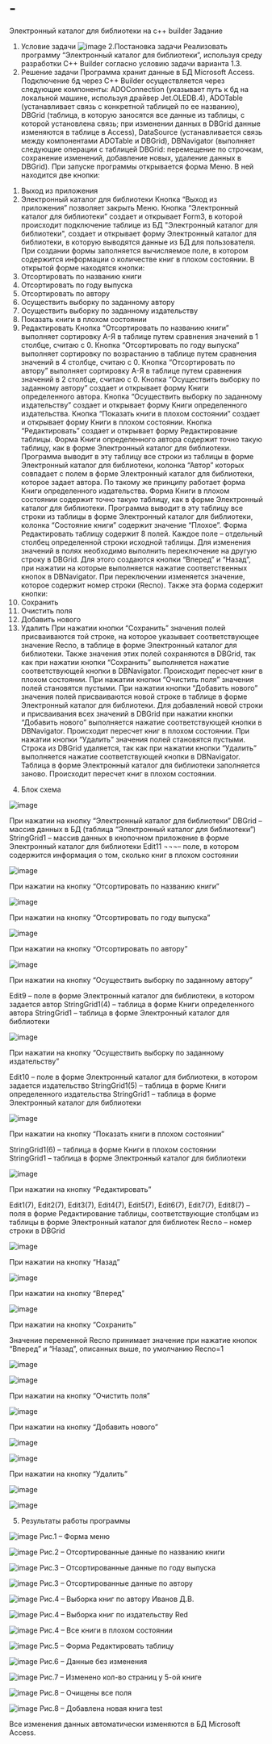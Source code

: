 # -
Электронный каталог для библиотеки на c++ builder
Задание
1. Условие задачи
    ![image](https://github.com/Gleb-Dvornikov/-/assets/148574036/cc403051-9034-40ef-b5a6-1700d9f3ae63)
2.Постановка задачи
   Реализовать программу “Электронный каталог для библиотеки”, используя среду разработки C++ Builder согласно условию задачи варианта 1.3.
3.	Решение задачи
   Программа хранит данные в БД Microsoft Access. Подключение бд через C++ Builder осуществляется через следующие компоненты: ADOConnection (указывает путь к бд на локальной машине, используя драйвер Jet.OLEDB.4), ADOTable (устанавливает связь с конкретной таблицей по ее названию), DBGrid (таблица, в которую заносятся все данные из таблицы, с которой установлена связь; при изменении данных в DBGrid данные изменяются в таблице в Access), DataSource (устанавливается связь между компонентами ADOTable и  DBGrid), DBNavigator (выполняет следующие операции с таблицей DBGrid: перемещение по строчкам, сохранение изменений, добавление новых, удаление данных в DBGrid).
При запуске программы открывается форма Меню. В ней находится две кнопки:
1)	Выход из приложения
2)	Электронный каталог для библиотеки
Кнопка “Выход из приложения” позволяет закрыть Меню.
Кнопка “Электронный каталог для библиотеки” создает и открывает Form3, в которой происходит подключение таблице из БД "Электронный каталог для библиотеки", создает и открывает форму Электронный каталог для библиотеки, в которую выводятся данные из БД для пользователя. При создании формы заполняется вычисляемое поле, в котором содержится информации о количестве книг в плохом состоянии.
В открытой форме находятся кнопки:
1)	Отсортировать по названию книги
2)	Отсортировать по году выпуска
3)	Отсортировать по автору
4)	Осуществить выборку по заданному автору
5)	Осуществить выборку по заданному издательству
6)	Показать книги в плохом состоянии
7)	Редактировать
Кнопка “Отсортировать по названию книги” выполняет сортировку А-Я в таблице путем сравнения значений в 1 столбце, считаю с 0.
Кнопка “Отсортировать по году выпуска” выполняет сортировку по возрастанию в таблице путем сравнения значений в 4 столбце, считаю с 0.
Кнопка “Отсортировать по автору” выполняет сортировку А-Я в таблице путем сравнения значений в 2 столбце, считаю с 0.
Кнопка “Осуществить выборку по заданному автору” создает и открывает форму Книги определенного автора. 
Кнопка “Осуществить выборку по заданному издательству” создает и открывает форму Книги определенного издательства. 
Кнопка “Показать книги в плохом состоянии” создает и открывает форму Книги в плохом состоянии.
Кнопка “Редактировать” создает и открывает форму Редактирование таблицы.
Форма Книги определенного автора содержит точно такую таблицу, как в форме Электронный каталог для библиотеки. Программа выводит в эту таблицу все строки из таблицы в форме Электронный каталог для библиотеки, колонка “Автор” которых совпадает с полем в форме Электронный каталог для библиотеки, которое задает автора.
По такому же принципу работает форма Книги определенного издательства.
Форма Книги в плохом состоянии содержит точно такую таблицу, как в форме Электронный каталог для библиотеки. Программа выводит в эту таблицу все строки из таблицы в форме Электронный каталог для библиотеки, колонка “Состояние книги” содержит значение “Плохое”.
Форма Редактировать таблицу содержит 8 полей. Каждое поле – отдельный столбец определенной строки исходной таблицы. Для изменения значений в полях необходимо выполнить переключение на другую строку в DBGrid. Для этого создаются кнопки “Вперед” и “Назад”, при нажатии на которые выполняется нажатие соответственных кнопок в DBNavigator. При переключении изменяется значение, которое содержит номер строки (Recno). Также эта форма содержит кнопки:
1)	Сохранить
2)	Очистить поля
3)	Добавить нового
4)	Удалить
При нажатии кнопки “Сохранить” значения полей присваиваются той строке, на которое указывает соответствующее значение Recno, в таблице в форме Электронный каталог для библиотеки. Также значения этих полей сохраняются в DBGrid, так как при нажатии кнопки “Сохранить” выполняется нажатие соответствующей кнопки в DBNavigator. Происходит пересчет книг в плохом состоянии.
При нажатии кнопки “Очистить поля” значения полей становятся пустыми.
При нажатии кнопки “Добавить нового” значения полей присваиваются новой строке в таблице в форме Электронный каталог для библиотеки. Для добавлений новой строки и присваивания всех значений в DBGrid при нажатии кнопки “Добавить нового” выполняется нажатие соответствующей кнопки в DBNavigator. Происходит пересчет книг в плохом состоянии.
При нажатии кнопки “Удалить” значения полей становятся пустыми. Строка из DBGrid удаляется, так как при нажатии кнопки “Удалить” выполняется нажатие соответствующей кнопки в DBNavigator. Таблица в форме Электронный каталог для библиотеки заполняется заново. Происходит пересчет книг в плохом состоянии.
4. Блок схема 

![image](https://github.com/Gleb-Dvornikov/-/assets/148574036/9b7c17da-0e6b-42be-89e1-49273348c485)

При нажатии на кнопку “Электронный каталог для библиотеки”
DBGrid – массив данных в БД (таблица “Электронный каталог для библиотеки”)
StringGrid1 – массив данных в кнопочном приложение в форме Электронный каталог для библиотеки
Edit11 ¬¬¬– поле, в котором содержится информация о том, сколько книг в плохом состоянии

![image](https://github.com/Gleb-Dvornikov/-/assets/148574036/02878ab3-59a8-4003-8e88-40895f05f18f)

При нажатии на кнопку “Отсортировать по названию книги”

![image](https://github.com/Gleb-Dvornikov/-/assets/148574036/65f89f2e-9db4-4ce5-ba72-933efba47964)

При нажатии на кнопку “Отсортировать по году выпуска”


![image](https://github.com/Gleb-Dvornikov/-/assets/148574036/e0029d5c-8715-4223-8624-35e5167915cf)

При нажатии на кнопку “Отсортировать по автору”

![image](https://github.com/Gleb-Dvornikov/-/assets/148574036/8664a4ab-a334-43c4-89c8-dabb998eb31d)

При нажатии на кнопку “Осуществить выборку по заданному автору”

Edit9 – поле в форме Электронный каталог для библиотеки, в котором задается автор
StringGrid1(4) – таблица в форме Книги определенного автора 
StringGrid1 – таблица в форме Электронный каталог для библиотеки

![image](https://github.com/Gleb-Dvornikov/-/assets/148574036/c3abd9ac-5fe7-47c2-adb7-c2a30b7badd1)

При нажатии на кнопку “Осуществить выборку по заданному издательству”

Edit10 – поле в форме Электронный каталог для библиотеки, в котором задается издательство
StringGrid1(5) – таблица в форме Книги определенного издательства 
StringGrid1 – таблица в форме Электронный каталог для библиотеки

![image](https://github.com/Gleb-Dvornikov/-/assets/148574036/89d7a683-6bd3-4cdd-b70e-72c655960931)

При нажатии на кнопку “Показать книги в плохом состоянии”

StringGrid1(6) – таблица в форме Книги в плохом состоянии  
StringGrid1 – таблица в форме Электронный каталог для библиотеки

![image](https://github.com/Gleb-Dvornikov/-/assets/148574036/05517c3e-2755-42c0-b63d-378e7eb7efa4)

При нажатии на кнопку “Редактировать”

Edit1(7), Edit2(7), Edit3(7), Edit4(7), Edit5(7), Edit6(7), Edit7(7), Edit8(7) – поля в форме Редактирование таблицы, соответствующие столбцам из таблицы в форме Электронный каталог для библиотек
Recno – номер строки в DBGrid

![image](https://github.com/Gleb-Dvornikov/-/assets/148574036/97cd0d20-6170-49b0-aa1a-db688dd9868f)

При нажатии на кнопку “Назад”

![image](https://github.com/Gleb-Dvornikov/-/assets/148574036/27b56bd6-c448-4a8f-b30d-13cd25a3f04f)

При нажатии на кнопку “Вперед”

![image](https://github.com/Gleb-Dvornikov/-/assets/148574036/4728a4e3-10e4-4730-ac0a-51a724549a6a)

При нажатии на кнопку “Сохранить”

Значение переменной Recno принимает значение при нажатие кнопок “Вперед” и “Назад”, описанных выше, по умолчанию Recno=1

![image](https://github.com/Gleb-Dvornikov/-/assets/148574036/c00c8fe4-7780-40cb-b8f4-1e6a4168a6b3)

![image](https://github.com/Gleb-Dvornikov/-/assets/148574036/a7bb98d9-5461-4074-aa69-c9d48aa50f3d)

При нажатии на кнопку “Очистить поля”

![image](https://github.com/Gleb-Dvornikov/-/assets/148574036/582e3217-381c-40cc-b2aa-f7791020aa0a)

При нажатии на кнопку “Добавить нового”

![image](https://github.com/Gleb-Dvornikov/-/assets/148574036/e813c95c-3e0b-4465-88b4-dcd119909119)


![image](https://github.com/Gleb-Dvornikov/-/assets/148574036/5611ac66-494b-4799-a6d5-d80a22834573)

При нажатии на кнопку “Удалить”

![image](https://github.com/Gleb-Dvornikov/-/assets/148574036/b0815865-1ae4-4e95-a47b-e5df80da8cba)

![image](https://github.com/Gleb-Dvornikov/-/assets/148574036/78ad2792-e0be-474b-bf2d-c492b287254f)

5.	Результаты работы программы

   ![image](https://github.com/Gleb-Dvornikov/-/assets/148574036/3e73e4d3-102c-435d-a2b5-ebda2c35c480)
   Рис.1 – Форма меню

   ![image](https://github.com/Gleb-Dvornikov/-/assets/148574036/9c5ab74e-a3ba-4146-b66c-177d662dc226)
   Рис.2 – Отсортированные данные по названию книги

   ![image](https://github.com/Gleb-Dvornikov/-/assets/148574036/909791c5-9f96-458f-9940-722b19b4f61e)
   Рис.3 – Отсортированные данные по году выпуска

   ![image](https://github.com/Gleb-Dvornikov/-/assets/148574036/cdd064aa-8c8d-4814-b1a4-a2b6bce17dfb)
   Рис.3 – Отсортированные данные по автору

   ![image](https://github.com/Gleb-Dvornikov/-/assets/148574036/797d8ee9-cf37-4f92-aff0-5f7b7607e0ba)
   Рис.4 – Выборка книг по автору Иванов Д.В.

   ![image](https://github.com/Gleb-Dvornikov/-/assets/148574036/7a4f4555-f225-4643-a0b0-799def5d91e9)
   Рис.4 – Выборка книг по издательству Red

   ![image](https://github.com/Gleb-Dvornikov/-/assets/148574036/608a01c8-b429-48ff-a0a7-6c63f7f0aa9d)
   Рис.4 – Все книги в плохом состоянии

   ![image](https://github.com/Gleb-Dvornikov/-/assets/148574036/dc48f36a-b13f-49a9-89a1-b3ed91006757)
   Рис.5 – Форма Редактировать таблицу


   ![image](https://github.com/Gleb-Dvornikov/-/assets/148574036/78becd3f-f124-421d-9654-56b6ce8f4476)
   Рис.6 – Данные без изменения

   ![image](https://github.com/Gleb-Dvornikov/-/assets/148574036/e32d0031-c614-4040-92da-a74454c9a7d3)
   Рис.7 – Изменено кол-во страниц у 5-ой книге


   ![image](https://github.com/Gleb-Dvornikov/-/assets/148574036/7c00d21b-2a76-4606-b5eb-031f07bcd042)
   Рис.8 – Очищены все поля


   ![image](https://github.com/Gleb-Dvornikov/-/assets/148574036/6d8ba255-4b14-41d9-b6f2-abccc0dfd85d)
   Рис.8 – Добавлена новая книга test

Все изменения данных автоматически изменяются в БД Microsoft Access.


   





